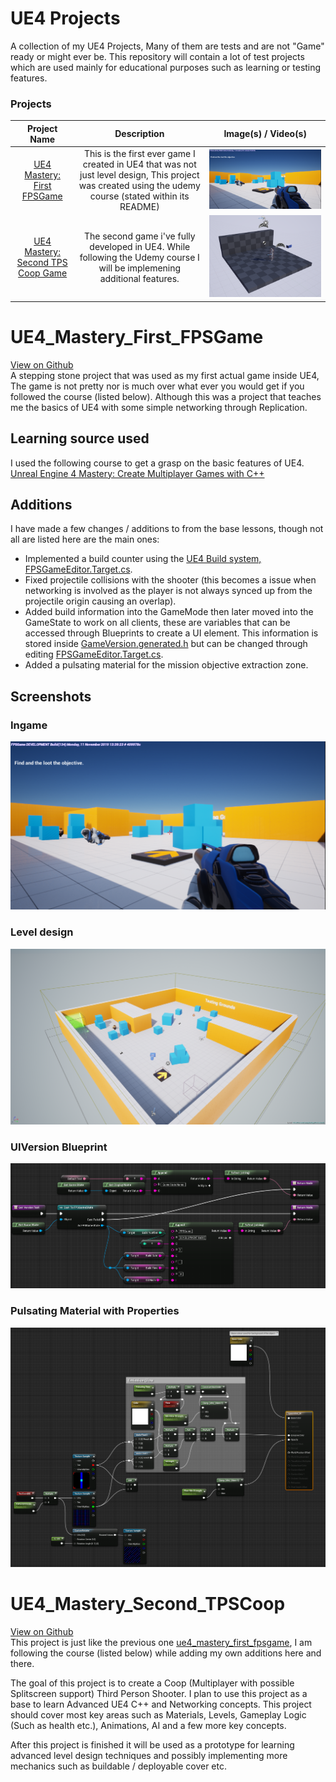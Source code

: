 # UE4 Projects
A collection of my UE4 Projects, Many of them are tests and are not "Game" ready or might ever be. 
This repository will contain a lot of test projects which are used mainly for educational purposes such as learning or testing features.


### Projects

| Project Name  | Description | Image(s) / Video(s) |
:----:|:----:|:----:
[UE4 Mastery: First FPSGame](#ue4_mastery_first_fpsgame) | This is the first ever game I created in UE4 that was not just level design, This project was created using the udemy course (stated within its README) | ![Ingame](resources/ue4_mastery_first_fpsgame/ue4_mastery_first_fpsgame.ingame.PNG "Ingame")
[UE4 Mastery: Second TPS Coop Game](#ue4_mastery_second_tpscoop) | The second game i've fully developed in UE4. While following the Udemy course I will be implemening additional features. | ![Editor](resources/ue4_mastery_second_tpscoop/Prototype_TestLevel_With_CharAnim.PNG "Editor")

# UE4_Mastery_First_FPSGame 

[View on Github](https://github.com/CallumCarmicheal/UE4_Learning_Projects/tree/master/ue4_mastery_first_fpsgame)  
A stepping stone project that was used as my first actual game inside UE4, The game is not pretty nor is much over what ever you would get if you followed the course (listed below). 
Although this was a project that teaches me the basics of UE4 with some simple networking through Replication.

## Learning source used
I used the following course to get a grasp on the basic features of UE4.  
[Unreal Engine 4 Mastery: Create Multiplayer Games with C++](https://www.udemy.com/unrealengine-cpp)

## Additions
I have made a few changes / additions to from the base lessons, though not all are listed here are the main ones:
- Implemented a build counter using the [UE4 Build system, FPSGameEditor.Target.cs](https://github.com/CallumCarmicheal/UE4_Learning_Projects/tree/master/ue4_mastery_first_fpsgame/Source/FPSGameEditor.Target.cs).
- Fixed projectile collisions with the shooter (this becomes a issue when networking is involved as the player is not always synced up from the projectile origin causing an overlap).
- Added build information into the GameMode then later moved into the GameState to work on all clients, these are variables that can be accessed through Blueprints to create a UI element. 
This information is stored inside [GameVersion.generated.h](https://github.com/CallumCarmicheal/UE4_Learning_Projects/tree/master/ue4_mastery_first_fpsgame/Source/FPSGame/Public/GameVersion.generated.h) 
but can be changed through editing [FPSGameEditor.Target.cs](https://github.com/CallumCarmicheal/UE4_Learning_Projects/tree/master/ue4_mastery_first_fpsgame/Source/FPSGameEditor.Target.cs).
- Added a pulsating material for the mission objective extraction zone.

## Screenshots
### Ingame
![Ingame](resources/ue4_mastery_first_fpsgame/ue4_mastery_first_fpsgame.ingame.PNG "Ingame")

### Level design
![Level design](resources/ue4_mastery_first_fpsgame/ue4_mastery_first_fpsgame.level_design.PNG "Level design")

### UIVersion Blueprint
![Version Blueprint](resources/ue4_mastery_first_fpsgame/ue4_mastery_first_fpsgame.version_info_example.PNG "Blueprint for showing Version on UI")

### Pulsating Material with Properties
![Pulsating Material with Properties](resources/ue4_mastery_first_fpsgame/ue4_mastery_first_fpsgame.customizable_pulsing_material.PNG "Pulsating Material with Properties")

# UE4_Mastery_Second_TPSCoop
[View on Github](https://github.com/CallumCarmicheal/UE4_Learning_Projects/tree/master/ue4_mastery_second_tpscoop)  
This project is just like the previous one [ue4_mastery_first_fpsgame](#ue4_mastery_first_fpsgame), I am following the course (listed below) while adding my own additions here and there. 

The goal of this project is to create a Coop (Multiplayer with possible Splitscreen support) Third Person Shooter. 
I plan to use this project as a base to learn Advanced UE4 C++ and Networking concepts. 
This project should cover most key areas such as Materials, Levels, Gameplay Logic (Such as health etc.), Animations, AI and a few more key concepts.

After this project is finished it will be used as a prototype for learning advanced level design techniques and possibly implementing more mechanics such as buildable / deployable cover etc.
